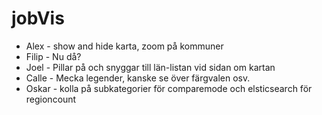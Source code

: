 # jobVis

* Alex - show and hide karta, zoom på kommuner
* Filip - Nu då?
* Joel - Pillar på och snyggar till län-listan vid sidan om kartan
* Calle - Mecka legender, kanske se över färgvalen osv.
* Oskar - kolla på subkategorier för comparemode och elsticsearch för regioncount
